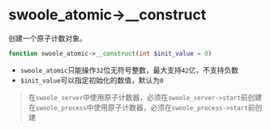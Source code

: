 # swoole_atomic->__construct

创建一个原子计数对象。

```php
function swoole_atomic->__construct(int $init_value = 0)
```

* `swoole_atomic`只能操作`32`位无符号整数，最大支持`42`亿，不支持负数
* `$init_value`可以指定初始化的数值，默认为`0`

> 在`swoole_server`中使用原子计数器，必须在`swoole_server->start`前创建  
> 在`swoole_process`中使用原子计数器，必须在`swoole_process->start`前创建  


